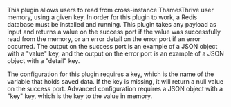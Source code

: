 This plugin allows users to read from cross-instance ThamesThrive user memory, using a given key. In order for this plugin to work, a Redis database must be installed and running. This plugin takes any payload as input and returns a value on the success port if the value was successfully read from the memory, or an error detail on the error port if an error occurred. The output on the success port is an example of a JSON object with a "value" key, and the output on the error port is an example of a JSON object with a "detail" key. 

The configuration for this plugin requires a key, which is the name of the variable that holds saved data. If the key is missing, it will return a null value on the success port. Advanced configuration requires a JSON object with a "key" key, which is the key to the value in memory.
